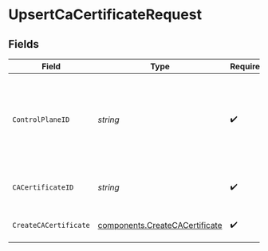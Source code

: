 # UpsertCaCertificateRequest


## Fields

| Field                                                                              | Type                                                                               | Required                                                                           | Description                                                                        | Example                                                                            |
| ---------------------------------------------------------------------------------- | ---------------------------------------------------------------------------------- | ---------------------------------------------------------------------------------- | ---------------------------------------------------------------------------------- | ---------------------------------------------------------------------------------- |
| `ControlPlaneID`                                                                   | *string*                                                                           | :heavy_check_mark:                                                                 | The UUID of your control plane. This variable is available in the Konnect manager. | 9524ec7d-36d9-465d-a8c5-83a3c9390458                                               |
| `CACertificateID`                                                                  | *string*                                                                           | :heavy_check_mark:                                                                 | ID of the CA Certificate to lookup                                                 | 3c31f18a-f27a-4f9b-8cd4-bf841554612f                                               |
| `CreateCACertificate`                                                              | [components.CreateCACertificate](../../models/components/createcacertificate.md)   | :heavy_check_mark:                                                                 | Description of the CA Certificate                                                  |                                                                                    |